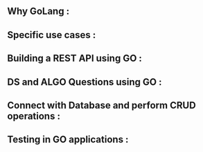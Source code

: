 ## Why GoLang :

## Specific use cases :

## Building a REST API using GO :

## DS and ALGO Questions using GO :

## Connect with Database and perform CRUD operations :

## Testing in GO applications :
